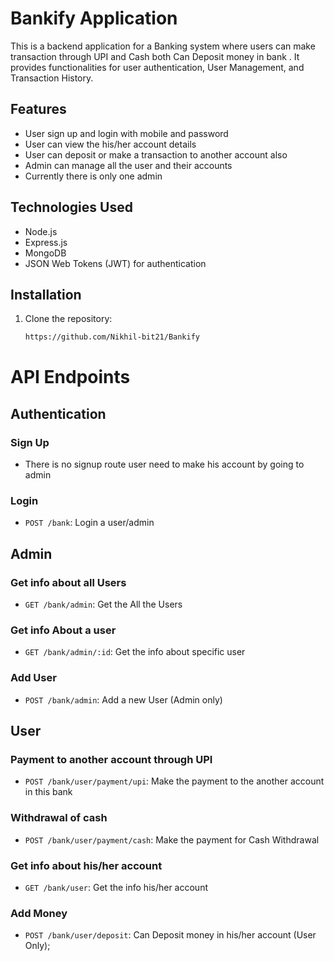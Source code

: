 # Bankify Application

This is a backend application for a Banking system where users can make transaction through UPI and Cash both Can Deposit money in bank . It provides functionalities for user authentication, User Management, and Transaction History.

## Features

- User sign up and login with mobile and password
- User can view the his/her account details 
- User can deposit or make a transaction to another account also 
- Admin can manage all the user and their accounts
- Currently there is only one admin

## Technologies Used

- Node.js
- Express.js
- MongoDB
- JSON Web Tokens (JWT) for authentication

## Installation

1. Clone the repository:

   ```bash
   https://github.com/Nikhil-bit21/Bankify


# API Endpoints

## Authentication

### Sign Up
-  There is no signup route user need to make his account by going to admin

### Login
- `POST /bank`: Login a user/admin

## Admin

### Get info about all Users
- `GET /bank/admin`: Get the All the Users

### Get info About a user
- `GET /bank/admin/:id`: Get the info about specific user

### Add User
- `POST /bank/admin`: Add a new User (Admin only)

## User

### Payment to another account through UPI
- `POST /bank/user/payment/upi`: Make the payment to the another account in this bank

### Withdrawal of cash 
- `POST /bank/user/payment/cash`: Make the payment for Cash Withdrawal

### Get info about his/her account
- `GET /bank/user`: Get the info his/her account

### Add Money
- `POST /bank/user/deposit`: Can Deposit money in his/her account (User Only);



